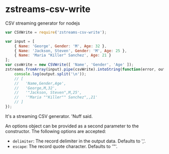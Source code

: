 # zstreams-csv-write
CSV streaming generator for nodejs

```javascript
var CSVWrite = require('zstreams-csv-write');

var input = [
	{ Name: 'George', Gender: 'M', Age: 32 },
	{ Name: 'Jackson, Steven', Gender: 'M', Age: 25 },
	{ Name: 'Maria "Killer" Sanchez', Age: 21 }
];
var csvWrite = new CSVWrite([ 'Name', 'Gender', 'Age' ]);
zstreams.fromArray(input).pipe(csvWrite).intoString(function(error, output) {
	console.log(output.split('\n'));
	// [
	//   'Name,Gender,Age',
	//   'George,M,32',
	//   '"Jackson, Steven",M,25',
	//   '"Maria ""Killer"" Sanchez",,21'
	// ]
});
```

It's a streaming CSV generator. 'Nuff said.

An options object can be provided as a second parameter to the constructor. The following options are accepted:
* `delimiter`: The record delimiter in the output data. Defaults to ','.
* `escape`: The record quote character. Defaults to '"'.
